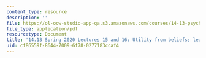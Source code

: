```yaml
---
content_type: resource
description: ''
file: https://ol-ocw-studio-app-qa.s3.amazonaws.com/courses/14-13-psychology-and-economics-spring-2020/cf86559f864470096f780277183ccaf4_MIT14_13S20_lec15_16.pdf
file_type: application/pdf
resourcetype: Document
title: '14.13 Spring 2020 Lectures 15 and 16: Utility from beliefs; learning'
uid: cf86559f-8644-7009-6f78-0277183ccaf4
---
```

